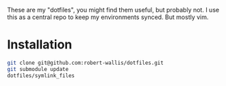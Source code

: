 These are my "dotfiles", you might find them useful, but probably not.
I use this as a central repo to keep my environments synced.  But mostly vim.

# Installation
```bash
git clone git@github.com:robert-wallis/dotfiles.git
git submodule update
dotfiles/symlink_files
```
